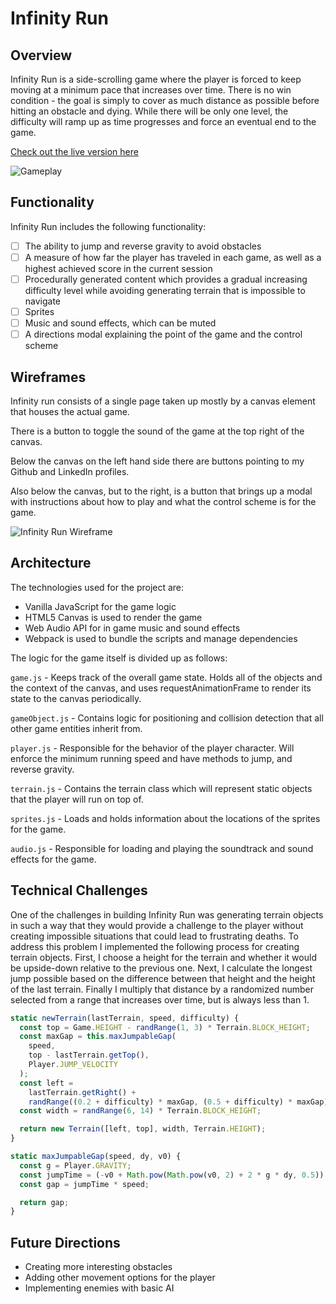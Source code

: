 # Infinity Run

## Overview

Infinity Run is a side-scrolling game where the player is forced to keep moving at a minimum pace that increases over time. There is no win condition - the goal is simply to cover as much distance as possible before hitting an obstacle and dying. While there will be only one level, the difficulty will ramp up as time progresses and force an eventual end to the game.

[Check out the live version here](https://ian-macleod.github.io/infinity-run/)

![Gameplay](https://i.imgur.com/f6JcP1X.gif)

## Functionality

Infinity Run includes the following functionality:

* [ ] The ability to jump and reverse gravity to avoid obstacles
* [ ] A measure of how far the player has traveled in each game, as well as a highest achieved score in the current session
* [ ] Procedurally generated content which provides a gradual increasing difficulty level while avoiding generating terrain that is impossible to navigate
* [ ] Sprites
* [ ] Music and sound effects, which can be muted
* [ ] A directions modal explaining the point of the game and the control scheme

## Wireframes

Infinity run consists of a single page taken up mostly by a canvas element that houses the actual game.

There is a button to toggle the sound of the game at the top right of the canvas.

Below the canvas on the left hand side there are buttons pointing to my Github and LinkedIn profiles.

Also below the canvas, but to the right, is a button that brings up a modal with instructions about how to play and what the control scheme is for the game.

![Infinity Run Wireframe](https://i.imgur.com/7bCBZaD.png)

## Architecture

The technologies used for the project are:

* Vanilla JavaScript for the game logic
* HTML5 Canvas is used to render the game
* Web Audio API for in game music and sound effects
* Webpack is used to bundle the scripts and manage dependencies

The logic for the game itself is divided up as follows:

`game.js` - Keeps track of the overall game state. Holds all of the objects and the context of the canvas, and uses requestAnimationFrame to render its state to the canvas periodically.

`gameObject.js` - Contains logic for positioning and collision detection that all other game entities inherit from.

`player.js` - Responsible for the behavior of the player character. Will enforce the minimum running speed and have methods to jump, and reverse gravity.

`terrain.js` - Contains the terrain class which will represent static objects that the player will run on top of.

`sprites.js` - Loads and holds information about the locations of the sprites for the game.

`audio.js` - Responsible for loading and playing the soundtrack and sound effects for the game.


## Technical Challenges

One of the challenges in building Infinity Run was generating terrain objects in such a way that they would provide a challenge to the player without creating impossible situations that could lead to frustrating deaths. To address this problem I implemented the following process for creating terrain objects. First, I choose a height for the terrain and whether it would be upside-down relative to the previous one. Next, I calculate the longest jump possible based on the difference between that height and the height of the last terrain. Finally I multiply that distance by a randomized number selected from a range that increases over time, but is always less than 1.

```javascript
static newTerrain(lastTerrain, speed, difficulty) {
  const top = Game.HEIGHT - randRange(1, 3) * Terrain.BLOCK_HEIGHT;
  const maxGap = this.maxJumpableGap(
    speed,
    top - lastTerrain.getTop(),
    Player.JUMP_VELOCITY
  );
  const left =
    lastTerrain.getRight() +
    randRange((0.2 + difficulty) * maxGap, (0.5 + difficulty) * maxGap);
  const width = randRange(6, 14) * Terrain.BLOCK_HEIGHT;

  return new Terrain([left, top], width, Terrain.HEIGHT);
}

static maxJumpableGap(speed, dy, v0) {
  const g = Player.GRAVITY;
  const jumpTime = (-v0 + Math.pow(Math.pow(v0, 2) + 2 * g * dy, 0.5)) / g;
  const gap = jumpTime * speed;

  return gap;
}
```

## Future Directions

* Creating more interesting obstacles
* Adding other movement options for the player
* Implementing enemies with basic AI
